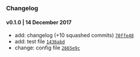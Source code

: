 ### Changelog

#### v0.1.0 | 14 December 2017
- add: changelog (+10 squashed commits) [`70ffe48`](https://github.com/xiguaxigua/vscode-vue-style-beautify/commit/70ffe48b856e148f39536c3edd2467f9e57745ec)
- add: test file [`1436abd`](https://github.com/xiguaxigua/vscode-vue-style-beautify/commit/1436abd3b72be65f8e5fd7e2d7b019a1d4419aed)
- change: config file [`2665e9c`](https://github.com/xiguaxigua/vscode-vue-style-beautify/commit/2665e9c2be82dddfc3909687fb9559d31c3f563a)

